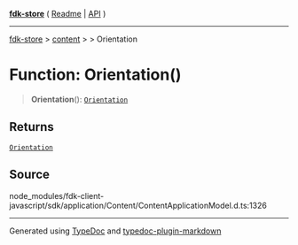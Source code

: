 [**fdk-store**](../../../README.md) ( [Readme](../../../README.md) \| [API](../../../API.md) )

---

[fdk-store](../../../API.md) > [content](../../README.md) > [<internal>](../README.md) > Orientation

# Function: Orientation()

> **Orientation**(): [`Orientation`](../type-aliases/type-alias.Orientation.md)

## Returns

[`Orientation`](../type-aliases/type-alias.Orientation.md)

## Source

node_modules/fdk-client-javascript/sdk/application/Content/ContentApplicationModel.d.ts:1326

---

Generated using [TypeDoc](https://typedoc.org/) and [typedoc-plugin-markdown](https://www.npmjs.com/package/typedoc-plugin-markdown)
